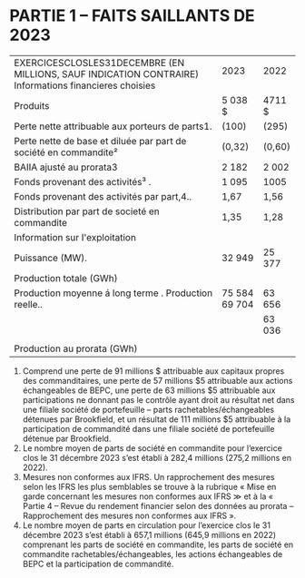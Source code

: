 # PARTIE 1 – FAITS SAILLANTS DE 2023  

<html><body><table><tr><td rowspan="2">EXERCICESCLOSLES31DECEMBRE (EN MILLIONS, SAUF INDICATION CONTRAIRE) Informations financieres choisies</td><td>2023</td><td>2022</td></tr><tr><td></td><td></td></tr><tr><td>Produits</td><td>5 038 $</td><td>4711 $</td></tr><tr><td>Perte nette attribuable aux porteurs de parts1.</td><td>(100)</td><td>(295)</td></tr><tr><td>Perte nette de base et diluée par part de société en commandite² </td><td>(0,32)</td><td>(0,60)</td></tr><tr><td>BAIIA ajusté au prorata3 </td><td>2 182</td><td>2 002</td></tr><tr><td>Fonds provenant des activités³ .</td><td>1 095</td><td>1005</td></tr><tr><td>Fonds provenant des activités par part,4..</td><td>1,67</td><td>1,56</td></tr><tr><td>Distribution par part de societé en commandite </td><td>1,35</td><td>1,28</td></tr><tr><td>Information sur I'exploitation</td><td></td><td></td></tr><tr><td>Puissance (MW).</td><td>32 949</td><td>25 377</td></tr><tr><td>Production totale (GWh)</td><td></td><td></td></tr><tr><td>Production moyenne á long terme . Production reelle..</td><td>75 584 69 704</td><td>63 656</td></tr><tr><td></td><td></td><td>63 036</td></tr><tr><td></td><td></td><td></td></tr><tr><td>Production au prorata (GWh)</td><td></td><td></td></tr></table></body></html>  

1) Comprend une perte de 91 millions \$ attribuable aux capitaux propres des commanditaires, une perte de 57 millions $\$ 5$ attribuable aux actions échangeables de BEPC, une perte de 63 millions $\$ 5$ attribuable aux participations ne donnant pas le contrôle ayant droit au résultat net dans une filiale société de portefeuille – parts rachetables/échangeables détenues par Brookfield, et un résultat de 111 millions $\$ 5$ attribuable à la participation de commandité dans une filiale société de portefeuille détenue par Brookfield.   
2) Le nombre moyen de parts de société en commandite pour l’exercice clos le 31 décembre 2023 s’est établi à 282,4 millions (275,2 millions en 2022).   
3) Mesures non conformes aux IFRS. Un rapprochement des mesures selon les IFRS les plus semblables se trouve à la rubrique « Mise en garde concernant les mesures non conformes aux IFRS $\left. \gg \right.$ et à la « Partie 4 – Revue du rendement financier selon des données au prorata – Rapprochement des mesures non conformes aux IFRS ».   
4) Le nombre moyen de parts en circulation pour l’exercice clos le 31 décembre 2023 s’est établi à 657,1 millions (645,9 millions en 2022) comprenant les parts de société en commandite, les parts de société en commandite rachetables/échangeables, les actions échangeables de BEPC et la participation de commandité.  